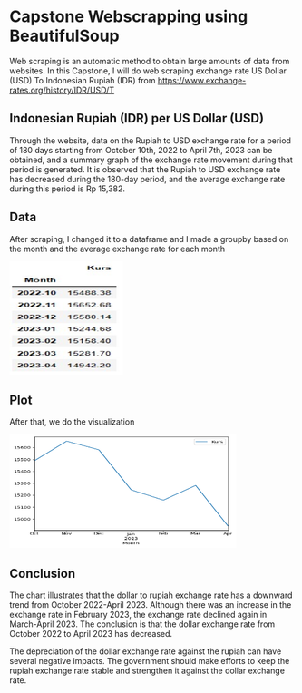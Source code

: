 # Capstone Webscrapping using BeautifulSoup

Web scraping is an automatic method to obtain large amounts of data from websites. In this Capstone, I will do web scraping exchange rate US Dollar (USD) To Indonesian Rupiah (IDR) from https://www.exchange-rates.org/history/IDR/USD/T

## Indonesian Rupiah (IDR) per US Dollar (USD)

Through the website, data on the Rupiah to USD exchange rate for a period of 180 days starting from October 10th, 2022 to April 7th, 2023 can be obtained, and a summary graph of the exchange rate movement during that period is generated. It is observed that the Rupiah to USD exchange rate has decreased during the 180-day period, and the average exchange rate during this period is Rp 15,382.

## Data

After scraping, I changed it to a dataframe and I made a groupby based on the month and the average exchange rate for each month

<img src="assets/data.jpeg" width="200" height="200">

## Plot
After that, we do the visualization

<img src="assets/plot.jpeg" width="400" height="200">

## Conclusion

The chart illustrates that the dollar to rupiah exchange rate has a downward trend from October 2022-April 2023. Although there was an increase in the exchange rate in February 2023, the exchange rate declined again in March-April 2023. The conclusion is that the dollar exchange rate from October 2022 to April 2023 has decreased.

The depreciation of the dollar exchange rate against the rupiah can have several negative impacts. The government should make efforts to keep the rupiah exchange rate stable and strengthen it against the dollar exchange rate.
